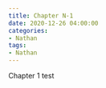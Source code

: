 ```yaml
---
title: Chapter N-1
date: 2020-12-26 04:00:00
categories: 
- Nathan
tags:
- Nathan
---
```

Chapter 1 test
